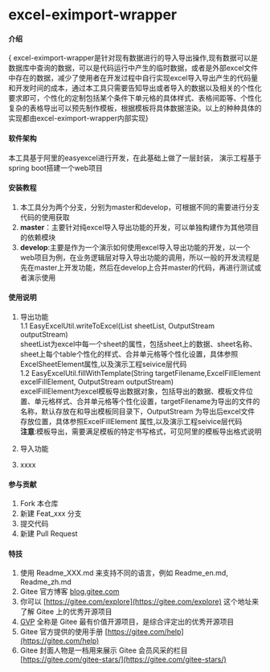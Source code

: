 # excel-eximport-wrapper

#### 介绍
{
excel-eximport-wrapper是针对现有数据进行的导入导出操作,现有数据可以是数据库中查询的数据，可以是代码运行中产生的临时数据，或者是外部excel文件中存在的数据，减少了使用者在开发过程中自行实现excel导入导出产生的代码量和开发时间的成本，通过本工具只需要告知导出或者导入的数据以及相关的个性化要求即可，个性化的定制包括某个条件下单元格的具体样式、表格间距等、个性化复杂的表格导出可以预先制作模板，根据模板将具体数据渲染。以上的种种具体的实现都由excel-eximport-wrapper内部实现}

#### 软件架构
本工具基于阿里的easyexcel进行开发，在此基础上做了一层封装，
演示工程基于spring boot搭建一个web项目


#### 安装教程

1.  本工具分为两个分支，分别为master和develop，可根据不同的需要进行分支代码的使用获取
2.  **master**：主要针对纯excel导入导出功能的开发，可以单独构建作为其他项目的依赖模块
3.  **develop**:主要是作为一个演示如何使用excel导入导出功能的开发，以一个web项目为例，在业务逻辑层对导入导出功能的调用，所以一般的开发流程是先在master上开发功能，然后在develop上合并master的代码，再进行测试或者演示使用

#### 使用说明

1.  导出功能  
1.1 EasyExcelUtil.writeToExcel(List<ExcelSheetElement> sheetList, OutputStream outputStream)  
sheetList为excel中每一个sheet的属性，包括sheet上的数据、sheet名称、sheet上每个table个性化的样式、合并单元格等个性化设置，具体参照ExcelSheetElement属性,以及演示工程seivice层代码  
1.2 EasyExcelUtil.fillWithTemplate(String targetFilename,ExcelFillElement excelFillElement, OutputStream outputStream)  
excelFillElement为excel模板导出数据对象，包括导出的数据、模板文件位置、单元格样式、合并单元格等个性化设置，targetFilename为导出的文件的名称，默认存放在和导出模板同目录下，OutputStream 为导出后excel文件存放位置，具体参照ExcelFillElement 属性,以及演示工程seivice层代码  
**注意**:模板导出，需要满足模板的特定书写格式，可见阿里的模板导出格式说明
2.  导入功能


3.  xxxx

#### 参与贡献

1.  Fork 本仓库
2.  新建 Feat_xxx 分支
3.  提交代码
4.  新建 Pull Request


#### 特技

1.  使用 Readme\_XXX.md 来支持不同的语言，例如 Readme\_en.md, Readme\_zh.md
2.  Gitee 官方博客 [blog.gitee.com](https://blog.gitee.com)
3.  你可以 [https://gitee.com/explore](https://gitee.com/explore) 这个地址来了解 Gitee 上的优秀开源项目
4.  [GVP](https://gitee.com/gvp) 全称是 Gitee 最有价值开源项目，是综合评定出的优秀开源项目
5.  Gitee 官方提供的使用手册 [https://gitee.com/help](https://gitee.com/help)
6.  Gitee 封面人物是一档用来展示 Gitee 会员风采的栏目 [https://gitee.com/gitee-stars/](https://gitee.com/gitee-stars/)
